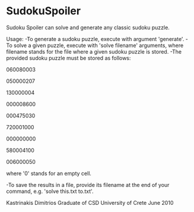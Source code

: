 # SudokuSpoiler
Sudoku Spoiler can solve and generate any classic sudoku puzzle.

Usage:
-To generate a sudoku puzzle, execute with argument 'generate'.
-To solve a given puzzle, execute with 'solve filename' arguments,
where filename stands for the file where a given sudoku puzzle is
stored.
-The provided sudoku puzzle must be stored as follows:

060080003

050000207

130000004

000008600

000475030

720001000

000000000

580004100

006000050

where '0' stands for an empty cell.
  
-To save the results in a file, provide its filename at the end
of your command, e.g. 'solve this.txt to.txt'.

Kastrinakis Dimitrios
Graduate of CSD University of Crete
June 2010

